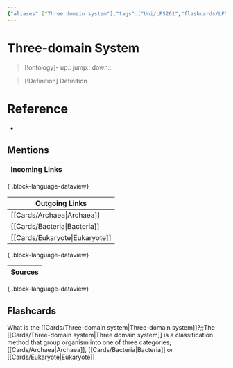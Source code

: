 ```yaml
---
{"aliases":["Three domain system"],"tags":["Uni/LFS261","flashcards/LFS261"],"dg-publish":true,"permalink":"/cards/three-domain-system/","dgPassFrontmatter":true}
---
```


# Three-domain System

> [!ontology]-
> up:: 
> jump:: 
> down:: 

> [!Definition] Definition

# Reference

- 

## Mentions

| Incoming Links |
| -------------- |

{ .block-language-dataview}

| Outgoing Links                    |
| --------------------------------- |
| [[Cards/Archaea\|Archaea]]     |
| [[Cards/Bacteria\|Bacteria]]   |
| [[Cards/Eukaryote\|Eukaryote]] |

{ .block-language-dataview}

| Sources |
| ------- |

{ .block-language-dataview}

## Flashcards

What is the [[Cards/Three-domain system\|Three-domain system]]?;;The [[Cards/Three-domain system\|Three domain system]] is a classification method that group organism into one of three categories; [[Cards/Archaea\|Archaea]], [[Cards/Bacteria\|Bacteria]] or [[Cards/Eukaryote\|Eukaryote]]
<!--SR:!2024-05-16,1,210-->